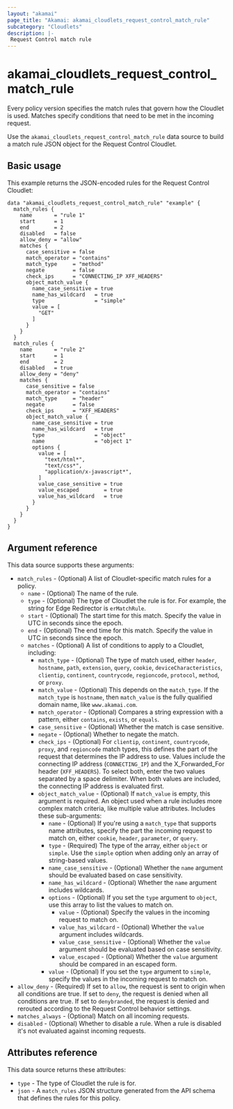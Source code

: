 ```yaml
---
layout: "akamai"
page_title: "Akamai: akamai_cloudlets_request_control_match_rule"
subcategory: "Cloudlets"
description: |-
 Request Control match rule
---
```


# akamai_cloudlets_request_control_match_rule

Every policy version specifies the match rules that govern how the Cloudlet is used. Matches specify conditions that need to be met in the incoming request.

Use the `akamai_cloudlets_request_control_match_rule` data source to build a match rule JSON object for the Request Control Cloudlet. 

## Basic usage

This example returns the JSON-encoded rules for the Request Control Cloudlet:

```hcl
data "akamai_cloudlets_request_control_match_rule" "example" {
  match_rules {
    name       = "rule 1"
    start      = 1
    end        = 2
    disabled   = false
    allow_deny = "allow"
    matches {
      case_sensitive = false
      match_operator = "contains"
      match_type     = "method"
      negate         = false
      check_ips      = "CONNECTING_IP XFF_HEADERS"
      object_match_value {
        name_case_sensitive = true
        name_has_wildcard   = true
        type                = "simple"
        value = [
          "GET"
        ]
      }
    }
  }
  match_rules {
    name       = "rule 2"
    start      = 1
    end        = 2
    disabled   = true
    allow_deny = "deny"
    matches {
      case_sensitive = false
      match_operator = "contains"
      match_type     = "header"
      negate         = false
      check_ips      = "XFF_HEADERS"
      object_match_value {
        name_case_sensitive = true
        name_has_wildcard   = true
        type                = "object"
        name                = "object 1"
        options {
          value = [
            "text/html*",
            "text/css*",
            "application/x-javascript*",
          ]
          value_case_sensitive = true
          value_escaped        = true
          value_has_wildcard   = true
        }
      }
    }
  }
}
```

## Argument reference

This data source supports these arguments:

* `match_rules` - (Optional) A list of Cloudlet-specific match rules for a policy.
  * `name` - (Optional) The name of the rule.
  * `type` - (Optional) The type of Cloudlet the rule is for. For example, the string for Edge Redirector is `erMatchRule`.
  * `start` - (Optional) The start time for this match. Specify the value in UTC in seconds since the epoch.
  * `end` - (Optional) The end time for this match. Specify the value in UTC in seconds since the epoch.
  * `matches` - (Optional) A list of conditions to apply to a Cloudlet, including:
      * `match_type` - (Optional) The type of match used, either `header`, `hostname`, `path`, `extension`, `query`, `cookie`, `deviceCharacteristics`, `clientip`, `continent`, `countrycode`, `regioncode`, `protocol`, `method`, or `proxy`.
      * `match_value` - (Optional) This depends on the `match_type`. If the `match_type` is `hostname`, then `match_value` is the fully qualified domain name, like `www.akamai.com`.
      * `match_operator` - (Optional) Compares a string expression with a pattern, either `contains`, `exists`, or `equals`.
      * `case_sensitive` - (Optional) Whether the match is case sensitive.
      * `negate` - (Optional) Whether to negate the match.
      * `check_ips` - (Optional) For `clientip`, `continent`, `countrycode`, `proxy`, and `regioncode` match types, this defines the part of the request that determines the IP address to use. Values include the connecting IP address (`CONNECTING_IP`) and the X_Forwarded_For header (`XFF_HEADERS`). To select both, enter the two values separated by a space delimiter. When both values are included, the connecting IP address is evaluated first.
      * `object_match_value` - (Optional) If `match_value` is empty, this argument is required. An object used when a rule includes more complex match criteria, like multiple value attributes. Includes these sub-arguments:
          * `name` - (Optional) If you're using a `match_type` that supports name attributes, specify the part the incoming request to match on, either `cookie`, `header`, `parameter`, or `query`.
          * `type` - (Required) The type of the array, either `object` or `simple`. Use the `simple` option when adding only an array of string-based values.
          * `name_case_sensitive` - (Optional) Whether the `name` argument should be evaluated based on case sensitivity.
          * `name_has_wildcard` - (Optional) Whether the `name` argument includes wildcards.
          * `options` - (Optional) If you set the `type` argument to `object`, use this array to list the values to match on.
              * `value` - (Optional) Specify the values in the incoming request to match on.
              * `value_has_wildcard` - (Optional) Whether the `value` argument includes wildcards.
              * `value_case_sensitive` - (Optional) Whether the `value` argument should be evaluated based on case sensitivity.
              * `value_escaped` - (Optional) Whether the `value` argument should be compared in an escaped form.
          * `value` - (Optional) If you set the `type` argument to `simple`, specify the values in the incoming request to match on.
* `allow_deny` - (Required) If set to `allow`, the request is sent to origin when all conditions are true. If set to `deny`, the request is denied when all conditions are true. If set to `denybranded`, the request is denied and rerouted according to the Request Control behavior settings.
* `matches_always` - (Optional) Match on all incoming requests.
* `disabled` - (Optional) Whether to disable a rule. When a rule is disabled it's not evaluated against incoming requests. 

## Attributes reference

This data source returns these attributes:

* `type` - The type of Cloudlet the rule is for.
* `json` - A `match_rules` JSON structure generated from the API schema that defines the rules for this policy.
